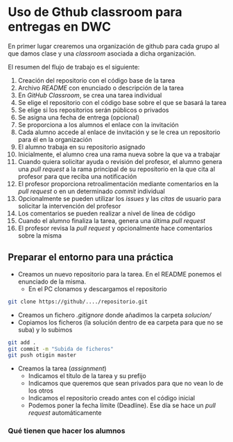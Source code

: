 # Uso de Gthub classroom para entregas en DWC
En primer lugar crearemos una organización de github para cada grupo al que damos clase y una _classroom_ asociada a dicha organización.

El resumen del flujo de trabajo es el siguiente:
1. Creación del repositorio con el código base de la tarea
2. Archivo _README_ con enunciado o descripción de la tarea
3. En _GitHub Classroom_, se crea una tarea individual
4. Se elige el repositorio con el código base sobre el que se basará la tarea
5. Se elige si los repositorios serán públicos o privados
6. Se asigna una fecha de entrega (opcional)
7. Se proporciona a los alumnos el enlace con la invitación
8. Cada alumno accede al enlace de invitación y se le crea un repositorio para él en la organización
9. El alumno trabaja en su repositorio asignado
10. Inicialmente, el alumno crea una rama nueva sobre la que va a trabajar
11. Cuando quiera solicitar ayuda o revisión del profesor, el alumno genera una _pull request_ a la rama principal de su repositorio en la que cita al profesor para que reciba una notificación
12. El profesor proporciona retroalimentación mediante comentarios en la _pull request_ o en un determinado _commit_ individual
13. Opcionalmente se pueden utilizar los _issues_ y las _citas_ de usuario para solicitar la intervención del profesor
14. Los comentarios se pueden realizar a nivel de línea de código
15. Cuando el alumno finaliza la tarea, genera una última _pull request_
16. El profesor revisa la _pull request_ y opcionalmente hace comentarios sobre la misma

## Preparar el entorno para una práctica
- Creamos un nuevo repositorio para la tarea. En el README ponemos el enunciado de la misma.
  - En el PC clonamos y descargamos el repositorio
```bash
git clone https://github/..../repositorio.git
```
  - Creamos un fichero _.gitignore_ donde añadimos la carpeta _solucion/_
  - Copiamos los ficheros (la solución dentro de ea carpeta para que no se suba) y lo subimos
```bash
git add .
git commit -m "Subida de ficheros"
git push otigin master
```
- Creamos la tarea (_assignment_)
  - Indicamos el título de la tarea y su prefijo
  - Indicamos que queremos que sean privados para que no vean lo de los otros
  - Indicamos el repositorio creado antes con el código inicial
  - Podemos poner la fecha límite (Deadline). Ese día se hace un _pull request_ automáticamente

### Qué tienen que hacer los alumnos
